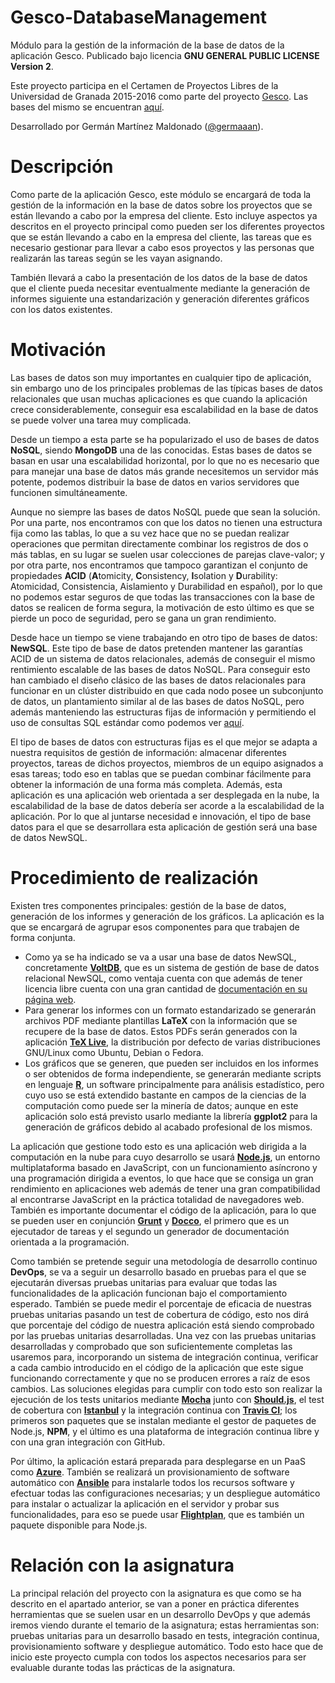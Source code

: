 # Gesco-DatabaseManagement
Módulo para la gestión de la información de la base de datos de la aplicación Gesco. Publicado bajo licencia **GNU GENERAL PUBLIC LICENSE Version 2**.

Este proyecto participa en el Certamen de Proyectos Libres de la Universidad de Granada 2015-2016 como parte del proyecto [Gesco](https://github.com/Gescosolution/Gesco). Las bases del mismo se encuentran [aquí](https://docs.google.com/document/d/16UsdUV_XXuPUh-Imz4PSgh-2ES_YaAJpZ8fNrbTVpMA/edit).

Desarrollado por Germán Martínez Maldonado ([@germaaan](https://github.com/germaaan)).

# Descripción

Como parte de la aplicación Gesco, este módulo se encargará de toda la gestión de la información en la base de datos sobre los proyectos que se están llevando a cabo por la empresa del cliente. Esto incluye aspectos ya descritos en el proyecto principal como pueden ser los diferentes proyectos que se están llevando a cabo en la empresa del cliente, las tareas que es necesario gestionar para llevar a cabo esos proyectos y las personas que realizarán las tareas según se les vayan asignando.

También llevará a cabo la presentación de los datos de la base de datos que el cliente pueda necesitar eventualmente mediante la generación de informes siguiente una estandarización y generación diferentes gráficos con los datos existentes.

# Motivación

Las bases de datos son muy importantes en cualquier tipo de aplicación, sin embargo uno de los principales problemas de las típicas bases de datos relacionales que usan muchas aplicaciones es que cuando la aplicación crece considerablemente, conseguir esa escalabilidad en la base de datos se puede volver una tarea muy complicada.

Desde un tiempo a esta parte se ha popularizado el uso de bases de datos **NoSQL**, siendo **MongoDB** una de las conocidas. Estas bases de datos se basan en usar una escalabilidad horizontal, por lo que no es necesario que para manejar una base de datos más grande necesitemos un servidor más potente, podemos distribuir la base de datos en varios servidores que funcionen simultáneamente.

Aunque no siempre las bases de datos NoSQL puede que sean la solución. Por una parte, nos encontramos con que los datos no tienen una estructura fija como las tablas, lo que a su vez hace que no se puedan realizar operaciones que permitan directamente combinar los registros de dos o más tablas, en su lugar se suelen usar colecciones de parejas clave-valor; y por otra parte, nos encontramos que tampoco garantizan el conjunto de propiedades **ACID** (**A**tomicity, **C**onsistency, **I**solation y **D**urability: Atomicidad, Consistencia, Aislamiento y Durabilidad en español), por lo que no podemos estar seguros de que todas las transacciones con la base de datos se realicen de forma segura, la motivación de esto último es que se pierde un poco de seguridad, pero se gana un gran rendimiento.

Desde hace un tiempo se viene trabajando en otro tipo de bases de datos: **NewSQL**. Este tipo de base de datos pretenden mantener las garantías ACID de un sistema de datos relacionales, además de conseguir el mismo rentimiento escalable de las bases de datos NoSQL. Para conseguir esto han cambiado el diseño clásico de las bases de datos relacionales para funcionar en un clúster distribuido en que cada nodo posee un subconjunto de datos, un plantamiento similar al de las bases de datos NoSQL, pero además manteniendo las estructuras fijas de información y permitiendo el uso de consultas SQL estándar como podemos ver [aquí](https://docs.voltdb.com/tutorial/Part1.php).

El tipo de bases de datos con estructuras fijas es el que mejor se adapta a nuestra requisitos de gestión de información: almacenar diferentes proyectos, tareas de dichos proyectos, miembros de un equipo asignados a esas tareas; todo eso en tablas que se puedan combinar fácilmente para obtener la información de una forma más completa. Además, esta aplicación es una aplicación web orientada a ser desplegada en la nube, la escalabilidad de la base de datos debería ser acorde a la escalabilidad de la aplicación. Por lo que al juntarse necesidad e innovación, el tipo de base datos para el que se desarrollara esta aplicación de gestión será una base de datos NewSQL.


# Procedimiento de realización

Existen tres componentes principales: gestión de la base de datos, generación de los informes y generación de los gráficos. La aplicación es la que se encargará de agrupar esos componentes para que trabajen de forma conjunta.

* Como ya se ha indicado se va a usar una base de datos NewSQL, concretamente [**VoltDB**](https://github.com/VoltDB/voltdb), que es un sistema de gestión de base de datos relacional NewSQL, como ventaja cuenta con que además de tener licencia libre cuenta con una gran cantidad de [documentación en su página web](https://docs.voltdb.com/).
* Para generar los informes con un formato estandarizado se generarán archivos PDF mediante plantillas **LaTeX** con la información que se recupere de la base de datos. Estos PDFs serán generados con la aplicación [**TeX Live**](http://www.tug.org/texlive/), la distribución por defecto de varias distribuciones GNU/Linux como Ubuntu, Debian o Fedora.
* Los gráficos que se generen, que pueden ser incluidos en los informes o ser obtenidos de forma independiente, se generarán mediante scripts en lenguaje [**R**](https://www.r-project.org/), un software principalmente para análisis estadístico, pero cuyo uso se está extendido bastante en campos de la ciencias de la computación como puede ser la minería de datos; aunque en este aplicación solo está previsto usarlo mediante la librería **ggplot2** para la generación de gráficos debido al acabado profesional de los mismos.

La aplicación que gestione todo esto es una aplicación web dirigida a la computación en la nube para cuyo desarrollo se usará [**Node.js**](https://github.com/nodejs), un entorno multiplataforma basado en JavaScript, con un funcionamiento asíncrono y una programación dirigida a eventos, lo que hace que se consiga un gran rendimiento en aplicaciones web además de tener una gran compatibilidad al encontrarse JavaScript en la práctica totalidad de navegadores web. También es importante documentar el código de la aplicación, para lo que se pueden user en conjunción [**Grunt**](https://github.com/gruntjs/grunt) y [**Docco**](https://github.com/jashkenas/docco), el primero que es un ejecutador de tareas y el segundo un generador de documentación orientada a la programación.

Como también se pretende seguir una metodología de desarrollo continuo **DevOps**, se va a seguir un desarrollo basado en pruebas para el que se ejecutarán diversas pruebas unitarias para evaluar que todas las funcionalidades de la aplicación funcionan bajo el comportamiento esperado. También se puede medir el porcentaje de eficacia de nuestras pruebas unitarias pasando un test de cobertura de código, esto nos dirá que porcentaje del código de nuestra aplicación está siendo comprobado por las pruebas unitarias desarrolladas. Una vez con las pruebas unitarias desarrolladas y comprobado que son suficientemente completas las usaremos para, incorporando un sistema de integración continua, verificar a cada cambio introducido en el código de la aplicación que este sigue funcionando correctamente y que no se producen errores a raíz de esos cambios. Las soluciones elegidas para cumplir con todo esto son realizar la ejecución de los tests unitarios mediante [**Mocha**](https://github.com/mochajs/mocha) junto con [**Should.js**](https://github.com/shouldjs), el test de cobertura con [**Istanbul**](https://github.com/gotwarlost/istanbul) y la integración continua con [**Travis CI**](https://travis-ci.org/); los primeros son paquetes que se instalan mediante el gestor de paquetes de Node.js, **NPM**, y el último es una plataforma de integración continua libre y con una gran integración con GitHub.

Por último, la aplicación estará preparada para desplegarse en un PaaS como [**Azure**](https://github.com/azure). También se realizará un provisionamiento de software automático con [**Ansible**](https://github.com/ansible/ansible) para instalarle todos los recursos software y efectuar todas las configuraciones necesarias; y un despliegue automático para instalar o actualizar la aplicación en el servidor y probar sus funcionalidades, para eso se puede usar [**Flightplan**](https://github.com/pstadler/flightplan), que es también un paquete disponible para Node.js.

# Relación con la asignatura

La principal relación del proyecto con la asignatura es que como se ha descrito en el apartado anterior, se van a poner en práctica diferentes herramientas que se suelen usar en un desarrollo DevOps y que además iremos viendo durante el temario de la asignatura; estas herramientas son: pruebas unitarias para un desarrollo basado en tests, integración continua, provisionamiento software y despliegue automático. Todo esto hace que de inicio este proyecto cumpla con todos los aspectos necesarios para ser evaluable durante todas las prácticas de la asignatura.
